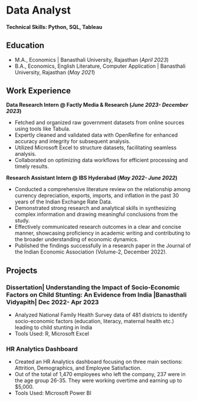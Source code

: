 
# Data Analyst

#### Technical Skills: Python, SQL, Tableau

## Education				       		
- M.A., Economics	| Banasthali University, Rajasthan (_April 2023_)	 			        		
- B.A., Economics, English Literature, Computer Application	| Banasthali University, Rajasthan (_May 2021_)	

## Work Experience
**Data Research Intern @ Factly Media & Research (_June 2023- December 2023_)**
- Fetched and organized raw government datasets from online sources using tools like Tabula.
- Expertly cleaned and validated data with OpenRefine for enhanced accuracy and integrity for subsequent analysis.
- Utilized Microsoft Excel to structure datasets, facilitating seamless analysis.
- Collaborated on optimizing data workflows for efficient processing and timely results.


**Research Assistant Intern @ IBS Hyderabad (_May 2022- June 2022_)**
- Conducted a comprehensive literature review on the relationship among currency depreciation, exports, imports, and inflation in the past 30 years of the Indian Exchange Rate Data.
- Demonstrated strong research and analytical skills in synthesizing complex information and drawing meaningful conclusions from the study.
- Effectively communicated research outcomes in a clear and concise manner, showcasing proficiency in academic writing and contributing to the broader understanding of economic dynamics.
- Published the findings successfully in a research paper in the Journal of the Indian Economic Association (Volume-2, December 2022).


## Projects
### Dissertation| Understanding the Impact of Socio-Economic Factors on Child Stunting: An Evidence from India |Banasthali Vidyapith| Dec 2022- Apr 2023

- Analyzed National Family Health Survey data of 481 districts to identify socio-economic factors (education, literacy, maternal health etc.) leading to child stunting in India
- Tools Used: R, Microsoft Excel

### HR Analytics Dashboard
- Created an HR Analytics dashboard focusing on three main sections: Attrition, Demographics, and Employee Satisfaction.
- Out of the total of 1,470 employees who left the company, 237 were in the age group 26-35. They were working overtime and earning up to $5,000.
- Tools Used: Microsoft Power BI

